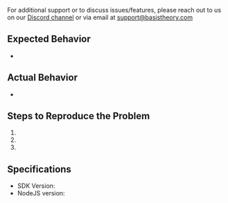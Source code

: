 For additional support or to discuss issues/features, please reach out to us on our [Discord channel](https://discord.gg/XjWsy8PqK2) or via email at [support@basistheory.com](mailto:support@basistheory.com)

## Expected Behavior
-

## Actual Behavior
-

## Steps to Reproduce the Problem
1.
1.
1.

## Specifications
- SDK Version:
- NodeJS version:
